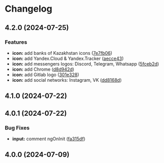 # Changelog
## 4.2.0 (2024-07-25)

### Features

* **icon:** add banks of Kazakhstan icons ([7e7fb06](https://github.com/thekhegay/ngwr/commit/7e7fb06321039aae9fced1e57a0b4d99ee8328d0))
* **icon:** add Yandex.Cloud & Yandex.Tracker ([aecce43](https://github.com/thekhegay/ngwr/commit/aecce43c315d208678d231eb2885105618819f35))
* **icon:** add messengers logos: Discord, Telegram, Whatsapp ([5fceb2d](https://github.com/thekhegay/ngwr/commit/5fceb2db7a06bcf579f27f2662c21d8f7e78b955))
* **icon:** add Chrome ([d8d942d](https://github.com/thekhegay/ngwr/commit/d8d942d8e5605a6d3ae6022ef2d6a04c28703d9f))
* **icon:** add Gitlab logo ([301e328](https://github.com/thekhegay/ngwr/commit/301e328ac214ce03e378a0847869a362b4d801b8))
* **icon:** add social networks: Instagram, VK ([dd8168d](https://github.com/thekhegay/ngwr/commit/dd8168dfc22c7adaef089c3931de860ac933b5b8))

## 4.1.0 (2024-07-22)

## 4.0.1 (2024-07-22)


### Bug Fixes

* **input:** comment ngOnInit ([fa315df](https://github.com/thekhegay/ngwr/commit/fa315df8fba25d09cad85316909f532036872fa3))

## 4.0.0 (2024-07-09)
